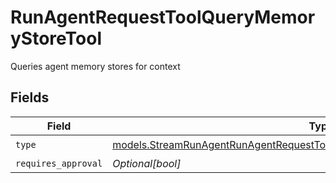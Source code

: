 # RunAgentRequestToolQueryMemoryStoreTool

Queries agent memory stores for context


## Fields

| Field                                                                                                                                                              | Type                                                                                                                                                               | Required                                                                                                                                                           | Description                                                                                                                                                        |
| ------------------------------------------------------------------------------------------------------------------------------------------------------------------ | ------------------------------------------------------------------------------------------------------------------------------------------------------------------ | ------------------------------------------------------------------------------------------------------------------------------------------------------------------ | ------------------------------------------------------------------------------------------------------------------------------------------------------------------ |
| `type`                                                                                                                                                             | [models.StreamRunAgentRunAgentRequestToolAgentsRequestRequestBodySettingsType](../models/streamrunagentrunagentrequesttoolagentsrequestrequestbodysettingstype.md) | :heavy_check_mark:                                                                                                                                                 | N/A                                                                                                                                                                |
| `requires_approval`                                                                                                                                                | *Optional[bool]*                                                                                                                                                   | :heavy_minus_sign:                                                                                                                                                 | N/A                                                                                                                                                                |